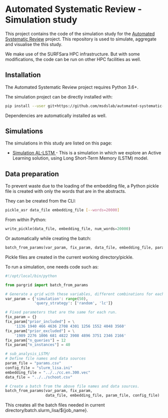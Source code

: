 # Automated Systematic Review - Simulation study

This project contains the code of the simulation study for the [Automated
Systematic Review](https://github.com/msdslab/automated-systematic-review)
project. This repository is used to simulate, aggregate and visualise the
this study.

We make use of the SURFSara HPC infrastructure. But with some modifications, the code can be run on other HPC facilities as well.

## Installation 

The Automated Systematic Review project requires Python 3.6+. 

The simulation project can be directly installed with: 

```bash
pip install --user git+https://github.com/msdslab/automated-systematic-review-simulations
```
Dependencies are automatically installed as well.

## Simulations 

The simulations in this study are listed on this page:

- [Simulation AL-LSTM ](/sub_analysis_AL_LSTM) - This is a simulation in
  which we explore an Active Learning solution, using Long Short-Term Memory
  (LSTM) model. 


## Data preparation

To prevent waste due to the loading of the embedding file, a Python pickle file is created with only the words that are in the abstracts. 

They can be created from the CLI:

``` bash
pickle_asr data_file embedding_file [--words=20000]
```
From within Python:

``` python
write_pickle(data_file, embedding_file, num_words=20000)
```

Or automatically while creating the batch:

``` python
batch_from_params(var_param, fix_param, data_file, embedding_file, param_file, config_file)
```

Pickle files are created in the current working directory/pickle.

To run a simulation, one needs code such as:

``` python 
#!/opt/local/bin/python

from pargrid import batch_from_params

# Generate a grid with these variables, different combinations for each run.
var_param = {'simulation': range(50),
             'query_strategy': ['random', 'lc']}

# Fixed parameters that are the same for each run.
fix_param = {}
fix_param["prior_included"] = \
    '1136 1940 466 4636 2708 4301 1256 1552 4048 3560'
fix_param["prior_excluded"] = \
    '1989 2276 1006 681 4822 3908 4896 3751 2346 2166'
fix_param["n_queries"] = 12
fix_param["n_instances"] = 40

# sub_analysis_LSTM/
# Define file names and data sources
param_file = "params.csv"
config_file = "slurm_lisa.ini"
embedding_file = "../../cc.en.300.vec"
data_file = "../../schoot.csv"

# Create a batch from the above file names and data sources.
batch_from_params(var_param, fix_param,
                  data_file, embedding_file, param_file, config_file)

```

This creates all the batch files needed in current directory/batch.slurm\_lisa/${job\_name}.

